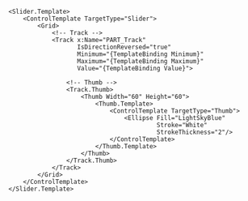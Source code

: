 <Slider Orientation="Vertical"
        Minimum="0"
        Maximum="10"
        Value="{Binding VolumeValue, Mode=TwoWay}"
        Width="100"
        Height="400"
        HorizontalAlignment="Center">

    <Slider.Template>
        <ControlTemplate TargetType="Slider">
            <Grid>
                <!-- Track -->
                <Track x:Name="PART_Track"
                       IsDirectionReversed="true"
                       Minimum="{TemplateBinding Minimum}"
                       Maximum="{TemplateBinding Maximum}"
                       Value="{TemplateBinding Value}">
                    
                    <!-- Thumb -->
                    <Track.Thumb>
                        <Thumb Width="60" Height="60">
                            <Thumb.Template>
                                <ControlTemplate TargetType="Thumb">
                                    <Ellipse Fill="LightSkyBlue"
                                             Stroke="White"
                                             StrokeThickness="2"/>
                                </ControlTemplate>
                            </Thumb.Template>
                        </Thumb>
                    </Track.Thumb>
                </Track>
            </Grid>
        </ControlTemplate>
    </Slider.Template>
</Slider>